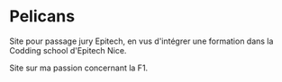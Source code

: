 # Pelicans

Site pour passage jury Epitech, en vus d'intégrer une formation dans la Codding school d'Epitech Nice.

Site sur ma passion concernant la F1.
